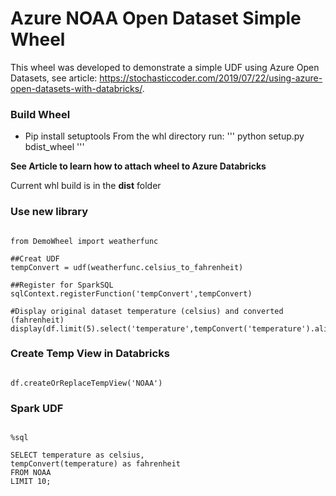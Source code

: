 # Azure NOAA Open Dataset Simple Wheel
This wheel was developed to demonstrate a simple UDF using Azure Open Datasets, see article: https://stochasticcoder.com/2019/07/22/using-azure-open-datasets-with-databricks/.
 
 ### Build Wheel
 - Pip install setuptools
 From the whl directory run:
 '''
 python setup.py bdist_wheel 
'''

**See Article to learn how to attach wheel to Azure Databricks**

Current whl build is in the **dist** folder

### Use new library
```

from DemoWheel import weatherfunc

##Creat UDF
tempConvert = udf(weatherfunc.celsius_to_fahrenheit)

##Register for SparkSQL
sqlContext.registerFunction('tempConvert',tempConvert)

#Display original dataset temperature (celsius) and converted (fahrenheit)
display(df.limit(5).select('temperature',tempConvert('temperature').alias('fahrenheit')))

```

### Create Temp View in Databricks

```

df.createOrReplaceTempView('NOAA')

```

### Spark UDF 
```

%sql

SELECT temperature as celsius, 
tempConvert(temperature) as fahrenheit
FROM NOAA
LIMIT 10;

```
